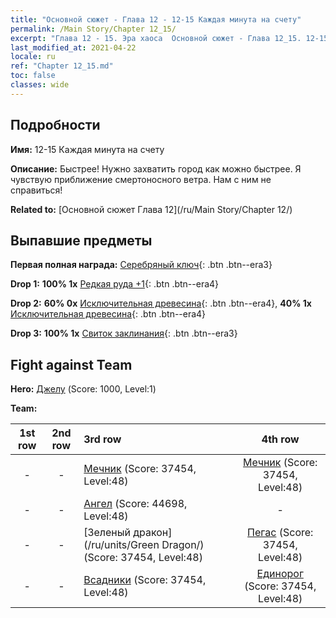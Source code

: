 ```yaml
---
title: "Основной сюжет - Глава 12 - 12-15 Каждая минута на счету"
permalink: /Main Story/Chapter 12_15/
excerpt: "Глава 12 - 15. Эра хаоса  Основной сюжет - Глава 12_15. 12-15 Каждая минута на счету"
last_modified_at: 2021-04-22
locale: ru
ref: "Chapter 12_15.md"
toc: false
classes: wide
---
```


## Подробности

 **Имя:** 12-15 Каждая минута на счету

 **Описание:** Быстрее! Нужно захватить город как можно быстрее. Я чувствую приближение смертоносного ветра. Нам с ним не справиться!

 **Related to:** [Основной сюжет Глава 12](/ru/Main Story/Chapter 12/)

## Выпавшие предметы

 **Первая полная награда:** [Серебряный ключ](/ItemsRU/con_693/){: .btn .btn--era3}

 **Drop 1:** **100% 1x** [Редкая руда +1](/ItemsRU/mat_40/){: .btn .btn--era4}

 **Drop 2:** **60% 0x** [Исключительная древесина](/ItemsRU/mat_34/){: .btn .btn--era4}, **40% 1x** [Исключительная древесина](/ItemsRU/mat_34/){: .btn .btn--era4}

 **Drop 3:** **100% 1x** [Свиток заклинания](/ItemsRU/con_694/){: .btn .btn--era3}


## Fight against Team
 **Hero:** [Джелу](/ru/heroes/Gelu/) (Score: 1000, Level:1)

 **Team:**


  | 1st row | 2nd row | 3rd row | 4th row |
  |:----:|:----:|:----|:----:|
  | - | - | [Мечник](/ru/units/Swordsman/) (Score: 37454, Level:48)  | [Мечник](/ru/units/Swordsman/) (Score: 37454, Level:48)  |
  | - | - | [Ангел](/ru/units/Angel/) (Score: 44698, Level:48)  | - |
  | - | - | [Зеленый дракон](/ru/units/Green Dragon/) (Score: 37454, Level:48)  | [Пегас](/ru/units/Pegasus/) (Score: 37454, Level:48)  |
  | - | - | [Всадники](/ru/units/Cavalier/) (Score: 37454, Level:48)  | [Единорог](/ru/units/Unicorn/) (Score: 37454, Level:48)  |


